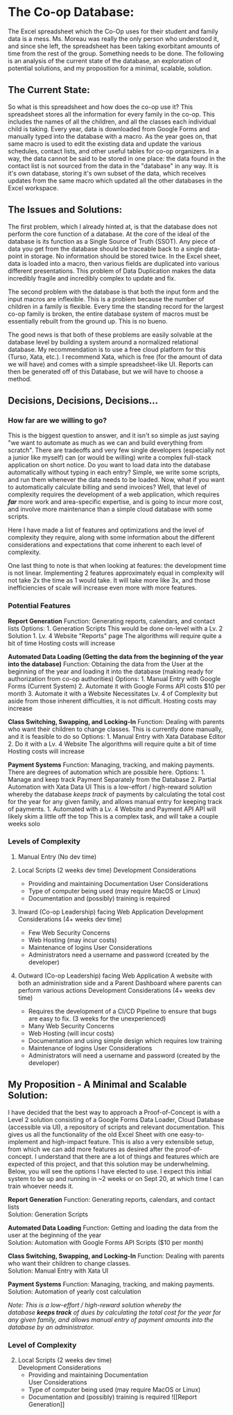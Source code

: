 # The Co-op Database:
The Excel spreadsheet which the Co-Op uses for their student and family data is a mess. Ms. Moreau was really the only person who understood it, and since she left, the spreadsheet has been taking exorbitant amounts of time from the rest of the group. Something needs to be done. The following is an analysis of the current state of the database, an exploration of potential solutions, and my proposition for a minimal, scalable, solution.

## The Current State:
So what is this spreadsheet and how does the co-op use it? This spreadsheet stores all the information for every family in the co-op. This includes the names of all the children, and all the classes each individual child is taking. Every year, data is downloaded from Google Forms and manually typed into the database with a macro. As the year goes on, that same macro is used to edit the existing data and update the various schedules, contact lists, and other useful tables for co-op organizers. In a way, the data cannot be said to be stored in one place: the data found in the contact list is not sourced from the data in the "database" in any way. It is it's own database, storing it's own subset of the data, which receives updates from the same macro which updated all the other databases in the Excel workspace.

## The Issues and Solutions:
The first problem, which I already hinted at, is that the database does not perform the core function of a database. At the core of the ideal of the database is its function as a Single Source of Truth (SSOT). Any piece of data you get from the database should be traceable back to a single data-point in storage. No information should be stored twice. In the Excel sheet, data is loaded into a macro, then various fields are duplicated into various different presentations. This problem of Data Duplication makes the data incredibly fragile and incredibly complex to update and fix.

The second problem with the database is that both the input form and the input macros are inflexible. This is a problem because the number of children in a family is flexible. Every time the standing record for the largest co-op family is broken, the entire database system of macros must be essentially rebuilt from the ground up. This is no bueno.

The good news is that both of these problems are easily solvable at the database level by building a system around a normalized relational database. My recommendation is to use a free cloud platform for this (Turso, Xata, etc.). I recommend Xata, which is free (for the amount of data we will have) and comes with a simple spreadsheet-like UI. Reports can then be generated off of this Database, but we will have to choose a method.

## Decisions, Decisions, Decisions...
### How far are we willing to go?

This is the biggest question to answer, and it isn't so simple as just saying "we want to automate as much as we can and build everything from scratch". There are tradeoffs and very few single developers (especially not a junior like myself) can (or would be willing) write a complex full-stack application on short notice. Do you want to load data into the database automatically without typing in each entry? Simple, we write some scripts, and run them whenever the data needs to be loaded. Now, what if you want to automatically calculate billing and send invoices? Well, that level of complexity requires the development of a web application, which requires _**far**_ more work and area-specific expertise, and is going to incur more cost, and involve more maintenance than a simple cloud database with some scripts. 

Here I have made a list of features and optimizations and the level of complexity they require, along with some information about the different considerations and expectations that come inherent to each level of complexity.

One last thing to note is that when looking at features: the development time is not linear. Implementing 2 features approximately equal in complexity will not take 2x the time as 1 would take. It will take more like 3x, and those inefficiencies of scale will increase even more with more features. 
### Potential Features

**Report Generation**
	Function:
		Generating reports, calendars, and contact lists
	Options:
		1. Generation Scripts
			This would be done on-level with a Lv. 2 Solution
		1. Lv. 4 Website "Reports" page
			The algorithms will require quite a bit of time
			Hosting costs will increase
			
**Automated Data Loading (Getting the data from the beginning of the year into the database)**
	Function:
		Obtaining the data from the User at the beginning of the year and loading it into the database (making ready for authorization from co-op authorities)
	Options:
		1. Manual Entry with Google Forms (Current System)
		2. Automate it with Google Forms
			API costs $10 per month
		3. Automate it with a Website
			Necessitates Lv. 4 of Complexity but aside from those inherent difficulties, it is not difficult. Hosting costs may increase
			
**Class Switching, Swapping, and Locking-In**
	Function:
		Dealing with parents who want their children to change classes. This is currently done manually, and it is feasible to do so
	Options:
		1. Manual Entry with Xata Database Editor
		2. Do it with a Lv. 4 Website
			The algorithms will require quite a bit of time
			Hosting costs will increase

**Payment Systems**
	Function:
		Managing, tracking, and making payments. There are degrees of automation which are possible here.
	Options:
		1. Manage and keep track Payment Separately from the Database
		2. Partial Automation with Xata Data UI
			This is a low-effort / high-reward solution whereby the database *keeps track* of payments by calculating the total cost for the year for any given family, and allows manual entry for keeping track of payments.
		1. Automated with a Lv. 4 Website and Payment API
			API will likely skim a little off the top
			This is a complex task, and will take a couple weeks solo
### Levels of Complexity
1. Manual Entry (No dev time)

2. Local Scripts (2 weeks dev time)
	Development Considerations
	- Providing and maintaining Documentation 
	User Considerations
	- Type of computer being used (may require MacOS or Linux)
	- Documentation and (possibly) training is required
	
3. Inward (Co-op Leadership) facing Web Application 
	Development Considerations (4+ weeks dev time)
	- Few Web Security Concerns
	- Web Hosting (may incur costs)
	- Maintenance of logins
	User Considerations
	- Administrators need a username and password (created by the developer)
	
4. Outward (Co-op Leadership) facing Web Application
		A website with both an administration side and a Parent Dashboard where parents can perform various actions
	Development Considerations (4+ weeks dev time)
	- Requires the development of a CI/CD Pipeline to ensure that bugs are easy to fix. (3 weeks for the unexperienced)
	- Many Web Security Concerns
	- Web Hosting (will incur costs)
	- Documentation and using simple design which requires low training
	- Maintenance of logins
	User Considerations
	- Administrators will need a username and password (created by the developer)

## My Proposition - A Minimal and Scalable Solution:

I have decided that the best way to approach a Proof-of-Concept is with a Level 2 solution consisting of a Google Forms Data Loader, Cloud Database (accessible via UI), a repository of scripts and relevant documentation. This gives us all the functionality of the old Excel Sheet with one easy-to-implement and high-impact feature. This is also a very extensible setup, from which we can add more features as desired after the proof-of-concept. I understand that there are a lot of things and features which are expected of this project, and that this solution may be underwhelming. Below, you will see the options I have elected to use. I expect this initial system to be up and running in ~2 weeks or on Sept 20, at which time I can train whoever needs it.

**Report Generation**
Function: Generating reports, calendars, and contact lists  
Solution: Generation Scripts

**Automated Data Loading**
Function: Getting and loading the data from the user at the beginning of the year  
Solution: Automation with Google Forms API Scripts ($10 per month)  

**Class Switching, Swapping, and Locking-In**
Function: Dealing with parents who want their children to change classes.  
Solution: Manual Entry with Xata UI
  
**Payment Systems**
Function: Managing, tracking, and making payments.  
Solution: Automation of yearly cost calculation

_Note: This is a low-effort / high-reward solution whereby the database **keeps track** of dues by calculating the total cost for the year for any given family, and allows manual entry of payment amounts into the database by an administrator._

### Level of Complexity

2. Local Scripts (2 weeks dev time)  
    Development Considerations
    - Providing and maintaining Documentation  
        User Considerations
    - Type of computer being used (may require MacOS or Linux)
    - Documentation and (possibly) training is required
![[Report Generation]]
